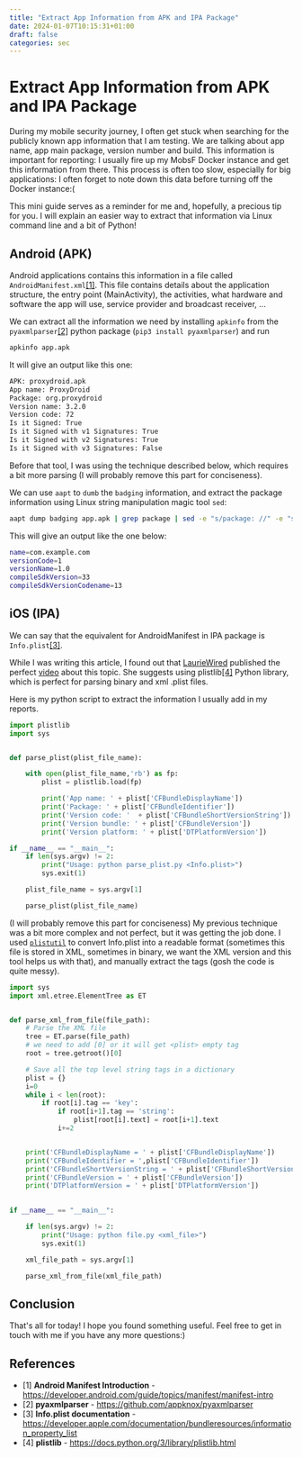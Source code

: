```yaml
---
title: "Extract App Information from APK and IPA Package"
date: 2024-01-07T10:15:31+01:00
draft: false
categories: sec
---
```


# Extract App Information from APK and IPA Package

During my mobile security journey, I often get stuck when searching for the publicly known app information that I am testing. We are talking about app name, app main package, version number and build. This information is important for reporting: I usually fire up my MobsF Docker instance and get this information from there. This process is often too slow, especially for big applications: I often forget to note down this data before turning off the Docker instance:(

This mini guide serves as a reminder for me and, hopefully, a precious tip for you. I will explain an easier way to extract that information via Linux command line and a bit of Python!

## Android (APK)
Android applications contains this information in a file called `AndroidManifest.xml`[[1]](https://developer.android.com/guide/topics/manifest/manifest-intro). This file contains details about the application structure, the entry point (MainActivity), the activities, what hardware and software the app will use, service provider and broadcast receiver, ...

We can extract all the information we need by installing `apkinfo` from the `pyaxmlparser`[[2]](https://github.com/appknox/pyaxmlparser) python package (`pip3 install pyaxmlparser`) and run
```bash
apkinfo app.apk
```

It will give an output like this one:

```bash
APK: proxydroid.apk
App name: ProxyDroid
Package: org.proxydroid
Version name: 3.2.0
Version code: 72
Is it Signed: True
Is it Signed with v1 Signatures: True
Is it Signed with v2 Signatures: True
Is it Signed with v3 Signatures: False
```

Before that tool, I was using the technique described below, which requires a bit more parsing (I will probably remove this part for conciseness).


We can use `aapt` to `dumb` the `badging` information, and extract the package information using Linux string manipulation magic tool `sed`:

```bash
aapt dump badging app.apk | grep package | sed -e "s/package: //" -e "s/'//g" -e "s/ /\\n/g"
```

This will give an output like the one below:

```bash
name=com.example.com
versionCode=1
versionName=1.0
compileSdkVersion=33
compileSdkVersionCodename=13
```



## iOS (IPA)

We can say that the equivalent for AndroidManifest in IPA package is `Info.plist`[[3]](https://developer.apple.com/documentation/bundleresources/information_property_list).

While I was writing this article, I found out that [LaurieWired](https://www.youtube.com/@lauriewired) published the perfect [video](https://www.youtube.com/watch?v=KL899jMSD8w) about this topic. She suggests using plistlib[[4]](https://docs.python.org/3/library/plistlib.html) Python library, which is perfect for parsing binary and xml .plist files.

Here is my python script to extract the information I usually add in my reports.

```python
import plistlib
import sys


def parse_plist(plist_file_name):

    with open(plist_file_name,'rb') as fp:
        plist = plistlib.load(fp)

        print('App name: ' + plist['CFBundleDisplayName'])
        print('Package: ' + plist['CFBundleIdentifier'])
        print('Version code: '  + plist['CFBundleShortVersionString'])
        print('Version bundle: ' + plist['CFBundleVersion'])
        print('Version platform: ' + plist['DTPlatformVersion'])

if __name__ == "__main__":
    if len(sys.argv) != 2:
        print("Usage: python parse_plist.py <Info.plist>")
        sys.exit(1)

    plist_file_name = sys.argv[1]

    parse_plist(plist_file_name)
```


(I will probably remove this part for conciseness)
My previous technique was a bit more complex and not perfect, but it was getting the job done. I used [`plistutil`](https://manpages.debian.org/testing/libplist-utils/plistutil.1.en.html) to convert Info.plist into a readable format (sometimes this file is stored in XML, sometimes in binary, we want the XML version and this tool helps us with that), and manually extract the tags (gosh the code is quite messy).

```python
import sys
import xml.etree.ElementTree as ET


def parse_xml_from_file(file_path):
    # Parse the XML file
    tree = ET.parse(file_path)
    # we need to add [0] or it will get <plist> empty tag
    root = tree.getroot()[0]

    # Save all the top level string tags in a dictionary
    plist = {}
    i=0
    while i < len(root):
        if root[i].tag == 'key':
            if root[i+1].tag == 'string':
                plist[root[i].text] = root[i+1].text
            i+=2


    print('CFBundleDisplayName = ' + plist['CFBundleDisplayName'])
    print('CFBundleIdentifier = ',plist['CFBundleIdentifier'])
    print('CFBundleShortVersionString = ' + plist['CFBundleShortVersionString'])
    print('CFBundleVersion = ' + plist['CFBundleVersion'])
    print('DTPlatformVersion = ' + plist['DTPlatformVersion'])
            

if __name__ == "__main__":

    if len(sys.argv) != 2:
        print("Usage: python file.py <xml_file>")
        sys.exit(1)

    xml_file_path = sys.argv[1]

    parse_xml_from_file(xml_file_path)
```


## Conclusion

That's all for today! I hope you found something useful. Feel free to get in touch with me if you have any more questions:)

## References

- [1] **Android Manifest Introduction** - https://developer.android.com/guide/topics/manifest/manifest-intro
- [2] **pyaxmlparser** - https://github.com/appknox/pyaxmlparser
- [3] **Info.plist documentation** - https://developer.apple.com/documentation/bundleresources/information_property_list
- [4] **plistlib** - https://docs.python.org/3/library/plistlib.html